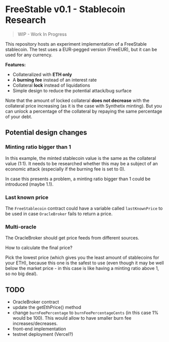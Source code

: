 # FreeStable v0.1 - Stablecoin Research

> WIP - Work In Progress

This repository hosts an experiment implementation of a FreeStable stablecoin. The test uses a EUR-pegged version (FreeEUR), but it can be used for any currency.

**Features:**

- Collateralized with **ETH only**
- A **burning fee** instead of an interest rate
- Collateral **lock** instead of liquidations
- Simple design to reduce the potential attack/bug surface

Note that the amount of locked collateral **does not decrease** with the collateral price increasing (as it is the case with Synthetix minting). But you can unlock a percentage of the collateral by repaying the same percentage of your debt.

## Potential design changes

### Minting ratio bigger than 1

In this example, the minted stablecoin value is the same as the collateral value (1:1). It needs to be researched whether this may be a subject of an economic attack (especially if the burning fee is set to 0).

In case this presents a problem, a minting ratio bigger than 1 could be introduced (maybe 1.1).

### Last known price

The `FreeStablecoin` contract could have a variable called `lastKnownPrice` to be used in case `OracleBroker` fails to return a price.

### Multi-oracle

The OracleBroker should get price feeds from different sources. 

How to calculate the final price? 

Pick the lowest price (which gives you the least amount of stablecoins for your ETH), because this one is the safest to use (even though it may be well below the market price - in this case is like having a minting ratio above 1, so no big deal).

## TODO

- OracleBroker contract
- update the getEthPrice() method
- change `burnFeePercentage` to `burnFeePercentageCents` (in this case 1% would be 100). This would allow to have smaller burn fee increases/decreases.
- front-end implementation
- testnet deployment (Vercel?)
